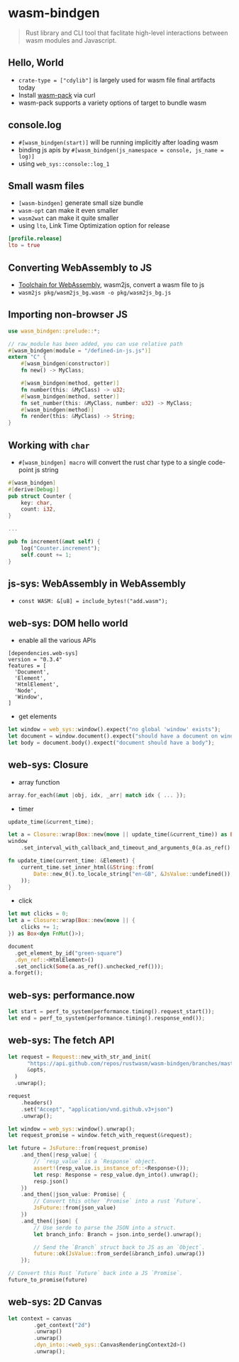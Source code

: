 # wasm-bindgen

> Rust library and CLI tool that faclitate high-level interactions between wasm modules and
> Javascript.

## Hello, World

- `crate-type = ["cdylib"]` is largely used for wasm file final artifacts today
- Install [wasm-pack](https://rustwasm.github.io/wasm-pack/installer/) via curl
- wasm-pack supports a variety options of target to bundle wasm

## console.log

- `#[wasm_bindgen(start)]` will be running implicitly after loading wasm
- binding js apis by `#[wasm_bindgen(js_namespace = console, js_name = log)]`
- using `web_sys::console::log_1`

## Small wasm files

- `[wasm-bindgen]` generate small size bundle
- `wasm-opt` can make it even smaller
- `wasm2wat` can make it quite smaller
- using `lto`, Link Time Optimization option for release

```toml
[profile.release]
lto = true
```

## Converting WebAssembly to JS

- [Toolchain for WebAssembly](https://github.com/WebAssembly/binaryen), wasm2js, convert a wasm file to js
- `wasm2js pkg/wasm2js_bg.wasm -o pkg/wasm2js_bg.js`

## Importing non-browser JS

```rust
use wasm_bindgen::prelude::*;

// raw_module has been added, you can use relative path
#[wasm_bindgen(module = "/defined-in-js.js")]
extern "C" {
    #[wasm_bindgen(constructor)]
    fn new() -> MyClass;

    #[wasm_bindgen(method, getter)]
    fn number(this: &MyClass) -> u32;
    #[wasm_bindgen(method, setter)]
    fn set_number(this: &MyClass, number: u32) -> MyClass;
    #[wasm_bindgen(method)]
    fn render(this: &MyClass) -> String;
}
```

## Working with `char`

- `#[wasm_bindgen] macro` will convert the rust char type to a single code-point js string

```rust
#[wasm_bindgen]
#[derive(Debug)]
pub struct Counter {
    key: char,
    count: i32,
}

...

pub fn increment(&mut self) {
    log("Counter.increment");
    self.count += 1;
}
```

## js-sys: WebAssembly in WebAssembly

- `const WASM: &[u8] = include_bytes!("add.wasm");`

## web-sys: DOM hello world

- enable all the various APIs

```
[dependencies.web-sys]
version = "0.3.4"
features = [
  'Document',
  'Element',
  'HtmlElement',
  'Node',
  'Window',
]
```

- get elements

```rust
let window = web_sys::window().expect("no global 'window' exists");
let document = window.document().expect("should have a document on window");
let body = document.body().expect("document should have a body");
```

## web-sys: Closure

- array function

```rust
array.for_each(&mut |obj, idx, _arr| match idx { ... });
```

- timer

```rust
update_time(&current_time);

let a = Closure::wrap(Box::new(move || update_time(&current_time)) as Box<dyn Fn()>);
window
    .set_interval_with_callback_and_timeout_and_arguments_0(a.as_ref().unchecked_ref(), 1000)?;

fn update_time(current_time: &Element) {
    current_time.set_inner_html(&String::from(
        Date::new_0().to_locale_string("en-GB", &JsValue::undefined()),
    ));
}
```

- click

```rust
let mut clicks = 0;
let a = Closure::wrap(Box::new(move || {
    clicks += 1;
}) as Box<dyn FnMut()>);

document
  .get_element_by_id("green-square")
  .dyn_ref::<HtmlElement>()
  .set_onclick(Some(a.as_ref().unchecked_ref()));
a.forget();
```

## web-sys: performance.now

```rust
let start = perf_to_system(performance.timing().request_start());
let end = perf_to_system(performance.timing().response_end());
```

## web-sys: The fetch API

```rust
let request = Request::new_with_str_and_init(
      "https://api.github.com/repos/rustwasm/wasm-bindgen/branches/master",
      &opts,
  )
  .unwrap();

request
    .headers()
    .set("Accept", "application/vnd.github.v3+json")
    .unwrap();

let window = web_sys::window().unwrap();
let request_promise = window.fetch_with_request(&request);

let future = JsFuture::from(request_promise)
    .and_then(|resp_value| {
        // `resp_value` is a `Response` object.
        assert!(resp_value.is_instance_of::<Response>());
        let resp: Response = resp_value.dyn_into().unwrap();
        resp.json()
    })
    .and_then(|json_value: Promise| {
        // Convert this other `Promise` into a rust `Future`.
        JsFuture::from(json_value)
    })
    .and_then(|json| {
        // Use serde to parse the JSON into a struct.
        let branch_info: Branch = json.into_serde().unwrap();

        // Send the `Branch` struct back to JS as an `Object`.
        future::ok(JsValue::from_serde(&branch_info).unwrap())
    });

// Convert this Rust `Future` back into a JS `Promise`.
future_to_promise(future)
```

## web-sys: 2D Canvas

```rust
let context = canvas
        .get_context("2d")
        .unwrap()
        .unwrap()
        .dyn_into::<web_sys::CanvasRenderingContext2d>()
        .unwrap();
```